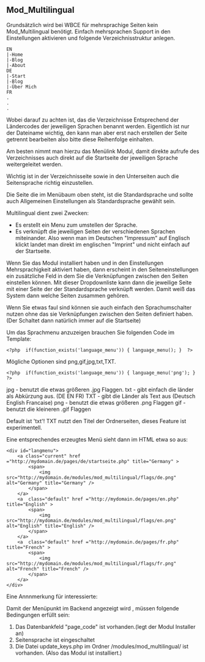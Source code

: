 Mod_Multilingual 
-----------------

Grundsätzlich wird bei WBCE  für mehrsprachige Seiten kein Mod_Multilingual benötigt. Einfach mehrsprachen Support in den Einstellungen aktivieren und folgende Verzeichnisstruktur anlegen.

	EN
	|-Home
	|-Blog
	|-About
	DE
	|-Start
	|-Blog
	|-Über Mich
	FR
	.
	.
	.
	
Wobei darauf zu achten ist, das die Verzeichnisse Entsprechend der Ländercodes der jeweiligen Sprachen benannt werden. Eigentlich ist nur der Dateiname wichtig, den kann man aber erst nach erstellen der Seite getrennt bearbeiten also bitte diese Reihenfolge einhalten.  

Am besten nimmt man hierzu das Menülink Modul, damit direkte aufrufe des Verzeichnisses auch direkt auf die Startseite der jeweiligen Sprache weitergeleitet werden. 

Wichtig ist in der Verzeichnisseite sowie in den Unterseiten auch die Seitensprache richtig einzustellen. 

Die Seite die im Menübaum oben steht, ist die Standardsprache und sollte auch Allgemeinen Einstellungen als Standardsprache gewählt sein. 


Multilingual dient zwei Zwecken:

- Es erstellt ein Menu zum umstellen der Sprache.
- Es verknüpft die jeweiligen Seiten der verschiedenen Sprachen miteinander. Also wenn man im Deutschen "Impressum" auf Englisch klickt landet man direkt im englischen "Imprint" und nicht einfach auf der Startseite.

Wenn Sie das Modul installiert haben und in den Einstellungen Mehrsprachigkeit aktiviert haben, dann erscheint in den Seiteneinstellungen ein zusätzliche Feld in dem Sie die Verknüpfungen zwischen den Seiten einstellen können. Mit dieser Dropdownliste kann dann die jeweilige Seite mit einer Seite der der Standardsprache verknüpft werden. Damit weiß das System dann welche Seiten zusammen gehören.

Wenn Sie etwas faul sind können sie auch einfach den Sprachumschalter nutzen ohne das sie Verknüpfungen zwischen den Seiten definiert haben. (Der Schaltet dann natürlich immer auf die Startseite)

Um das Sprachmenu anzuzeigen brauchen Sie folgenden Code im Template:

	<?php  if(function_exists('language_menu')) { language_menu(); }  ?>
	
Mögliche Optionen sind png,gif,jpg,txt,TXT.
 
	<?php  if(function_exists('language_menu')) { language_menu('png'); }  ?>
	
jpg - benutzt die etwas größeren .jpg Flaggen.
txt - gibt einfach die länder als Abkürzung aus. (DE EN FR)
TXT - gibt die Länder als Text aus (Deutsch English Francaise)
png - benutzt die etwas größeren .png Flaggen
gif - benutzt die kleineren .gif Flaggen

Default ist 'txt'!
TXT nutzt den Titel der Ordnerseiten, dieses Feature ist experimentell. 

Eine entsprechendes erzeugtes Menü sieht dann im HTML etwa so aus:


	<div id="langmenu">
		<a class="current" href ="http://mydomain.de/pages/de/startseite.php" title="Germany" >
			<span>
				<img src="http://mydomain.de/modules/mod_multilingual/flags/de.png" alt="Germany" title="Germany" />
			</span>
		</a>
		<a  class="default" href ="http://mydomain.de/pages/en.php" title="English" >
			<span>
				<img src="http://mydomain.de/modules/mod_multilingual/flags/en.png" alt="English" title="English" />
			</span>
		</a>
		<a  class="default" href ="http://mydomain.de/pages/fr.php" title="French" >
			<span>
				<img src="http://mydomain.de/modules/mod_multilingual/flags/fr.png" alt="French" title="French" />
			</span>
		</a>
	</div>




Eine Annnmerkung für interessierte:

Damit der Menüpunkt im Backend angezeigt wird ,
müssen folgende Bedingungen erfüllt sein:

1. Das Datenbankfeld "page_code" ist vorhanden.(legt der Modul Installer an)
2. Seitensprache ist eingeschaltet
3. Die Datei update_keys.php im Ordner /modules/mod_multilingual/ ist vorhanden.
   (Also das Modul ist installiert.)

		

